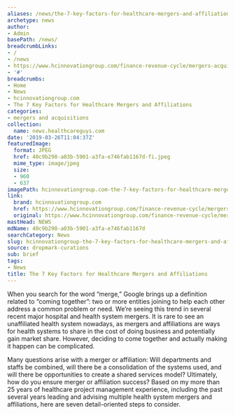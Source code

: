 ```yaml
---
aliases: /news/the-7-key-factors-for-healthcare-mergers-and-affiliations
archetype: news
author:
- Admin
basePath: /news/
breadcrumbLinks:
- /
- /news
- https://www.hcinnovationgroup.com/finance-revenue-cycle/mergers-acquisitions/article/21072901/the-7-key-factors-for-healthcare-mergers-and-affiliations
- '#'
breadcrumbs:
- Home
- News
- hcinnovationgroup.com
- The 7 Key Factors for Healthcare Mergers and Affiliations
categories:
- mergers and acquisitions
collection:
  name: news.healthcareguys.com
date: '2019-03-26T11:04:37Z'
featuredImage:
  format: JPEG
  href: 40c9b298-a03b-5901-a3fa-e746fab1167d-fi.jpeg
  mime_type: image/jpeg
  size:
  - 960
  - 637
imagePath: hcinnovationgroup.com-the-7-key-factors-for-healthcare-mergers-and-affiliations
link:
  brand: hcinnovationgroup.com
  href: https://www.hcinnovationgroup.com/finance-revenue-cycle/mergers-acquisitions/article/21072901/the-7-key-factors-for-healthcare-mergers-and-affiliations
  original: https://www.hcinnovationgroup.com/finance-revenue-cycle/mergers-acquisitions/article/21072901/the-7-key-factors-for-healthcare-mergers-and-affiliations
mastHead: NEWS
mdName: 40c9b298-a03b-5901-a3fa-e746fab1167d
searchCategory: News
slug: hcinnovationgroup-the-7-key-factors-for-healthcare-mergers-and-affiliations
source: dropmark-curations
sub: brief
tags:
- News
title: The 7 Key Factors for Healthcare Mergers and Affiliations
---
```


When you search for the word “merge,” Google brings up a definition related to “coming together”: two or more entities joining to help each other address a common problem or need. We’re seeing this trend in several recent major hospital and health system mergers. It is rare to see an unaffiliated health system nowadays, as mergers and affiliations are ways for health systems to share in the cost of doing business and potentially gain market share. However, deciding to come together and actually making it happen can be complicated.

Many questions arise with a merger or affiliation: Will departments and staffs be combined, will there be a consolidation of the systems used, and will there be opportunities to create a shared services model? Ultimately, how do you ensure merger or affiliation success? Based on my more than 25 years of healthcare project management experience, including the past several years leading and advising multiple health system mergers and affiliations, here are seven detail-oriented steps to consider.